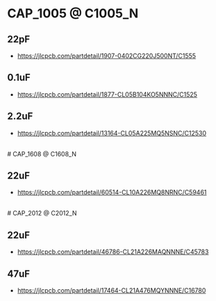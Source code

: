 
# CAP_1005 @ C1005_N

## 22pF
 - https://jlcpcb.com/partdetail/1907-0402CG220J500NT/C1555

## 0.1uF
 - https://jlcpcb.com/partdetail/1877-CL05B104KO5NNNC/C1525

## 2.2uF
 - https://jlcpcb.com/partdetail/13164-CL05A225MQ5NSNC/C12530



<br>
# CAP_1608 @ C1608_N

## 22uF
 - https://jlcpcb.com/partdetail/60514-CL10A226MQ8NRNC/C59461



<br>
# CAP_2012 @ C2012_N

## 22uF
 - https://jlcpcb.com/partdetail/46786-CL21A226MAQNNNE/C45783

## 47uF
 - https://jlcpcb.com/partdetail/17464-CL21A476MQYNNNE/C16780








